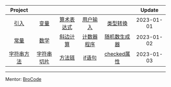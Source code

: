 
|Project|       |       |       |       | Update|
| :---: | :---: | :---: | :---: | :---: | :---: |
| [引入](https://github.com/eoooy/JavaScript/tree/main/Calendar/start/README.md) | [变量](https://github.com/eoooy/JavaScript/tree/main/Calendar/variables/README.md) | [算术表达式](https://github.com/eoooy/JavaScript/tree/main/Calendar/arithmetic_expressions/README.md) | [用户输入](https://github.com/eoooy/JavaScript/tree/main/Calendar/user_input/README.md) | [类型转换](https://github.com/eoooy/JavaScript/tree/main/Calendar/type_conversion/README.md) | 2023-01-01|
| [常量](https://github.com/eoooy/JavaScript/tree/main/Calendar/const/README.md) | [数学](https://github.com/eoooy/JavaScript/tree/main/Calendar/Math/README.md) | [斜边计算](https://github.com/eoooy/JavaScript/tree/main/Calendar/hypotenuse_calc/README.md) | [ 计数器程序](https://github.com/eoooy/JavaScript/tree/main/Calendar/counter_program/README.md) | [随机数生成器](https://github.com/eoooy/JavaScript/tree/main/Calendar/random_number_generator/README.md) | 2023-01-02|
| [字符串方法](https://github.com/eoooy/JavaScript/tree/main/Calendar/string_methods/README.md) | [字符串切片](https://github.com/eoooy/JavaScript/tree/main/Calendar/string_slicing/README.md) | [方法链](https://github.com/eoooy/JavaScript/tree/main/Calendar/method_chaining/README.md) | [if语句](https://github.com/eoooy/JavaScript/tree/main/Calendar/if_statements/README.md) | [checked属性](https://github.com/eoooy/JavaScript/tree/main/Calendar/checked_property/README.md) | 2023-01-03 |

---
Mentor:  [BroCode](https://www.youtube.com/watch?v=8dWL3wF_OMw)


